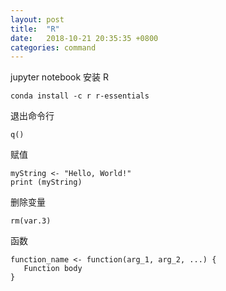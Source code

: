 ```yaml
---
layout: post
title:  "R"
date:   2018-10-21 20:35:35 +0800
categories: command
---
```


jupyter notebook 安装 R
```
conda install -c r r-essentials
```

退出命令行
```
q()
```

赋值
```
myString <- "Hello, World!"
print (myString)
```

删除变量
```
rm(var.3)
```

函数
```
function_name <- function(arg_1, arg_2, ...) {
   Function body 
}
```
